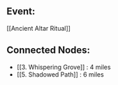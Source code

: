 ## Event:
[[Ancient Altar Ritual]]

## Connected Nodes:
- [[3. Whispering Grove]] : 4 miles
- [[5. Shadowed Path]] : 6 miles